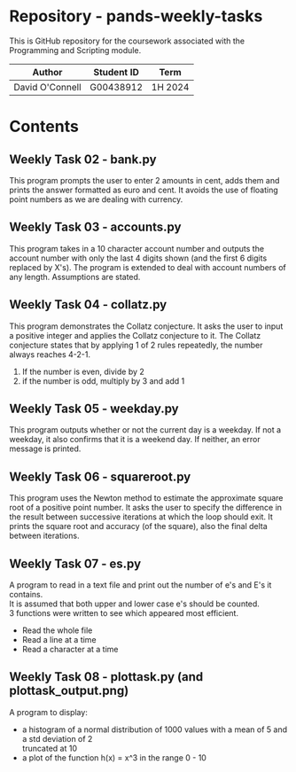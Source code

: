 # Repository - pands-weekly-tasks  
This is GitHub repository for the coursework associated with the Programming and Scripting module.  
 
| Author  | Student ID  | Term |  
|----------|---------|---------|  
| David O'Connell  | G00438912  | 1H 2024  |    

# Contents  

## Weekly Task 02 - bank.py
This program prompts the user to enter 2 amounts in cent, adds them and prints the
answer formatted as euro and cent. It avoids the use of floating point numbers as we
are dealing with currency.

## Weekly Task 03 - accounts.py
This program takes in a 10 character account number and outputs the account number with 
only the last 4 digits shown (and the first 6 digits replaced by X's).
The program is extended to deal with account numbers of any length. Assumptions are
stated.

## Weekly Task 04 - collatz.py
This program demonstrates the Collatz conjecture.
It asks the user to input a positive integer and applies the Collatz conjecture to it.
The Collatz conjecture states that by applying 1 of 2 rules repeatedly, the number 
always reaches 4-2-1.
1. If the number is even, divide by 2
2. if the number is odd, multiply by 3 and add 1

## Weekly Task 05 - weekday.py
This program outputs whether or not the current day is a weekday.
If not a weekday, it also confirms that it is a weekend day.
If neither, an error message is printed.

## Weekly Task 06 - squareroot.py
This program uses the Newton method to estimate the approximate square root of a positive
point number. It asks the user to specify the difference in the result between successive
iterations at which the loop should exit.
It prints the square root and accuracy (of the square), also the final delta between iterations.

## Weekly Task 07 - es.py
A program to read in a text file and print out the number of e's and E's it contains.   
It is assumed that both upper and lower case e's should be counted.  
3 functions were written to see which appeared most efficient.  
  - Read the whole file  
  - Read a line at a time  
  - Read a character at a time  

## Weekly Task 08 - plottask.py (and plottask_output.png)  
A program to display:  
- a histogram of a normal distribution of 1000 values with a mean of 5 and a std deviation of 2  
  truncated at 10  
- a plot of the function h(x) = x^3 in the range 0 - 10  
